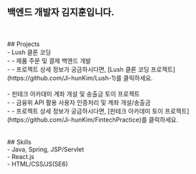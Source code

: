 ## 백엔드 개발자 김지훈입니다.<br>
<br>
<br>
## Projects <br>
- Lush 클론 코딩  <br>
- - 제품 주문 및 결제 백엔드 개발 <br>
- - 프로젝트 상세 정보가 궁금하시다면, [Lush 클론 코딩 프로젝트](https://github.com/Ji-hunKim/Lush-1)를 클릭하세요.<br>
<br>
- 핀테크 아카데미 계좌 개설 및 송출금 토이 프로젝트 <br>
- - 금융위 API 활용 사용자 인증처리 및 계좌 개설/송출금 <br>
- - 프로젝트 상세 정보가 궁금하시다면, [핀테크 아카데미 토이 프로젝트](https://github.com/Ji-hunKim/FintechPractice)를 클릭하세요.<br>
<br>
<br>
## Skills <br>
- Java, Spring, JSP/Servlet<br>
- React.js <br>
- HTML/CSS/JS(SE6) <br>
